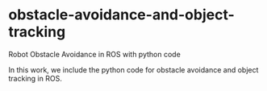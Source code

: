 # obstacle-avoidance-and-object-tracking
Robot Obstacle Avoidance in ROS with python code

In this work, we include the python code for obstacle avoidance and object tracking in ROS.
